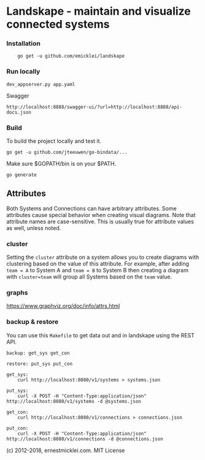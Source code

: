 # Landskape - maintain and visualize connected systems 

### Installation

		go get -u github.com/emicklei/landskape

### Run locally

    dev_appserver.py app.yaml

Swagger

	http://localhost:8888/swagger-ui/?url=http://localhost:8888/api-docs.json

### Build

To build the project locally and test it.

	go get -u github.com/jteeuwen/go-bindata/...

Make sure $GOPATH/bin is on your $PATH.

	go generate


## Attributes

Both Systems and Connections can have arbitrary attributes.
Some attributes cause special behavior when creating visual diagrams.
Note that attribute names are case-sensitive. This is usually true for attribute values as well, unless noted.

### cluster

Setting the `cluster` attribute on a system allows you to create diagrams with clustering based on the value of this attribute.
For example, after adding `team = A` to System A and `team = B` to System B then creating a diagram with `cluster=team` will group all Systems based on the `team` value.

### graphs

https://www.graphviz.org/doc/info/attrs.html

### backup & restore

You can use this `Makefile` to get data out and in landskape using the REST API.

	backup: get_sys get_con

	restore: put_sys put_con

	get_sys:
		curl http://localhost:8080/v1/systems > systems.json

	put_sys:
		curl -X POST -H "Content-Type:application/json" http://localhost:8080/v1/systems -d @systems.json

	get_con:
		curl http://localhost:8080/v1/connections > connections.json

	put_con:
		curl -X POST -H "Content-Type:application/json" http://localhost:8080/v1/connections -d @connections.json

(c) 2012-2018, ernestmicklei.com. MIT License